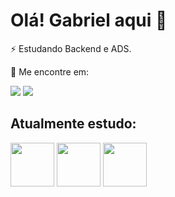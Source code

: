 # Olá! Gabriel aqui 👋

 ⚡ Estudando Backend e ADS.
 
 💬 Me encontre em:

<a href="https://www.linkedin.com/in/gabriel-amarantes" target="_blank"><img src="https://img.shields.io/badge/-LinkedIn-%230077B5?style=for-the-badge&logo=linkedin&logoColor=white" target="_blank"></a> <a href = "mailto:gabrielamarantes13@gmail.com"><img loading="lazy" src="https://img.shields.io/badge/Gmail-D14836?style=for-the-badge&logo=gmail&logoColor=white" target="_blank"></a>

## Atualmente estudo:

<img src="https://cdn.jsdelivr.net/gh/devicons/devicon/icons/csharp/csharp-original.svg" width="70" height="70"/>  <img src="https://cdn.jsdelivr.net/gh/devicons/devicon@latest/icons/dotnetcore/dotnetcore-original.svg" width="70" height="70"/> <img src="https://cdn.jsdelivr.net/gh/devicons/devicon@latest/icons/microsoftsqlserver/microsoftsqlserver-original.svg" width="70" height="70"/>
            
          
